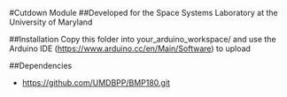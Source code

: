 #Cutdown Module
##Developed for the Space Systems Laboratory at the University of Maryland

##Installation
Copy this folder into your_arduino_workspace/ and use the Arduino IDE (https://www.arduino.cc/en/Main/Software) to upload

##Dependencies
- https://github.com/UMDBPP/BMP180.git
